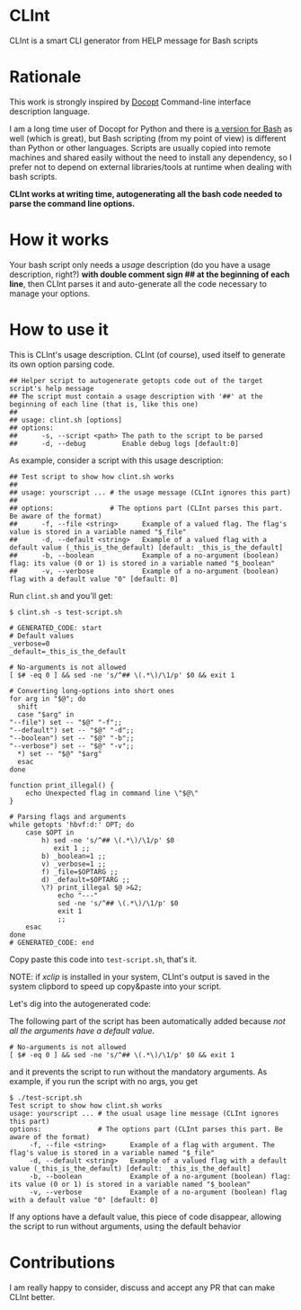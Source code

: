 # CLInt
CLInt is a smart CLI generator from HELP message for Bash scripts

# Rationale

This work is strongly inspired by [Docopt](http://docopt.org/) Command-line interface description language.

I am a long time user of Docopt for Python and there is [a version for Bash](https://github.com/docopt/docopts) as well (which is great), but Bash scripting (from my point of view) is different than Python or other languages.
Scripts are usually copied into remote machines and shared easily without the need to install any dependency, so I prefer not to depend on external libraries/tools at runtime when dealing with bash scripts.

**CLInt works at writing time, autogenerating all the bash code needed to parse the command line options.**


# How it works

Your bash script only needs a *usage* description (do you have a usage description, right?) **with double comment sign ## at the beginning of each line**, then CLInt parses it and auto-generate all the code necessary to manage your options.


# How to use it

This is CLInt's usage description. CLInt (of course), used itself to generate its own option parsing code.

    ## Helper script to autogenerate getopts code out of the target script's help message
    ## The script must contain a usage description with '##' at the beginning of each line (that is, like this one)
    ##
    ## usage: clint.sh [options]
    ## options:
    ##      -s, --script <path> The path to the script to be parsed
    ##      -d, --debug         Enable debug logs [default:0]


As example, consider a script with this usage description:

    ## Test script to show how clint.sh works
    ##
    ## usage: yourscript ... # the usage message (CLInt ignores this part)
    ##
    ## options:              # The options part (CLInt parses this part. Be aware of the format)
    ##      -f, --file <string>      Example of a valued flag. The flag's value is stored in a variable named "$_file"
    ##      -d, --default <string>   Example of a valued flag with a default value (_this_is_the_default) [default: _this_is_the_default]
    ##      -b, --boolean            Example of a no-argument (boolean) flag: its value (0 or 1) is stored in a variable named "$_boolean"
    ##      -v, --verbose            Example of a no-argument (boolean) flag with a default value "0" [default: 0]

Run `clint.sh` and you'll get:

    $ clint.sh -s test-script.sh

    # GENERATED_CODE: start
    # Default values
    _verbose=0
    _default=_this_is_the_default

    # No-arguments is not allowed
    [ $# -eq 0 ] && sed -ne 's/^## \(.*\)/\1/p' $0 && exit 1

    # Converting long-options into short ones
    for arg in "$@"; do
      shift
      case "$arg" in
    "--file") set -- "$@" "-f";;
    "--default") set -- "$@" "-d";;
    "--boolean") set -- "$@" "-b";;
    "--verbose") set -- "$@" "-v";;
      *) set -- "$@" "$arg"
      esac
    done

    function print_illegal() {
        echo Unexpected flag in command line \"$@\"
    }

    # Parsing flags and arguments
    while getopts 'hbvf:d:' OPT; do
        case $OPT in
            h) sed -ne 's/^## \(.*\)/\1/p' $0
               exit 1 ;;
            b) _boolean=1 ;;
            v) _verbose=1 ;;
            f) _file=$OPTARG ;;
            d) _default=$OPTARG ;;
            \?) print_illegal $@ >&2;
                echo "---"
                sed -ne 's/^## \(.*\)/\1/p' $0
                exit 1
                ;;
        esac
    done
    # GENERATED_CODE: end

Copy paste this code into `test-script.sh`, that's it.

NOTE: if *xclip* is installed in your system, CLInt's output is saved in the system clipbord to speed up copy&paste into your script.

Let's dig into the autogenerated code:

The following part of the script has been automatically added because *not all the arguments have a default value*.

    # No-arguments is not allowed
    [ $# -eq 0 ] && sed -ne 's/^## \(.*\)/\1/p' $0 && exit 1

and it prevents the script to run without the mandatory arguments. As example, if you run the script with no args, you get

    $ ./test-script.sh
    Test script to show how clint.sh works
    usage: yourscript ... # the usual usage line message (CLInt ignores this part)
    options:              # The options part (CLInt parses this part. Be aware of the format)
         -f, --file <string>      Example of a flag with argument. The flag's value is stored in a variable named "$_file"
         -d, --default <string>   Example of a valued flag with a default value (_this_is_the_default) [default: _this_is_the_default]
         -b, --boolean            Example of a no-argument (boolean) flag: its value (0 or 1) is stored in a variable named "$_boolean"
         -v, --verbose            Example of a no-argument (boolean) flag with a default value "0" [default: 0]

If any options have a default value, this piece of code disappear, allowing the script to run without arguments, using the default behavior

# Contributions
I am really happy to consider, discuss and accept any PR that can make CLInt better.
